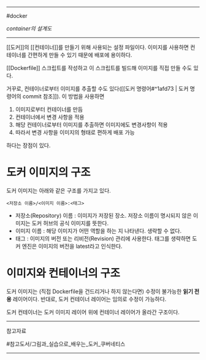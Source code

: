
---

#docker

*container의 설계도*

---

[[도커]]의 [[컨테이너]]를 만들기 위해 사용되는 설정 파일이다. 이미지를 사용하면 컨테이너를 간편하게 만들 수 있기 때문에 배포에 용이하다.

[[Dockerfile]] 스크립트를 작성하고 이 스크립트를 빌드해 이미지를 직접 만들 수도 있다.

거꾸로, 컨테이너로부터 이미지를 추출할 수도 있다([[도커 명령어#^1afd73 | 도커 명령어의 commit 참조]]). 이 방법을 사용하면

1. 이미지로부터 컨테이너를 만듬 
2. 컨테이너에서 변경 사항을 적용
3. 해당 컨테이너로부터 이미지를 추출하면 이미지에도 변경사항이 적용
4. 따라서 변경 사항을 이미지의 형태로 편하게 배포 가능

하다는 장점이 있다.

# 도커 이미지의 구조

도커 이미지는 아래와 같은 구조를 가지고 있다.

`<저장소 이름>/<이미지 이름>:<태그>`

+ 저장소(Repository) 이름 : 이미지가 저장된 장소. 저장소 이름이 명시되지 않은 이미지는 도커 허브의 공식 이미지를 뜻한다.
+ 이미지 이름 : 해당 이미지가 어떤 역할을 하는 지 나타낸다. 생략할 수 없다.
+ 태그 : 이미지의 버전 또는 리비전(Revision) 관리에 사용한다. 태그를 생략하면 도커 엔진은 이미지의 버전을 latest라고 인식한다.

# 이미지와 컨테이너의 구조

도커 이미지는 (직접 Dockerfile을 건드리거나 하지 않는다면) 수정이 불가능한 **읽기 전용** 레이어이다.
반대로, 도커 컨테이너 레이어는 임의로 수정이 가능하다.

도커 컨테이너는 도커 이미지 레이어 위에 컨테이너 레이어가 올라간 구조이다.

---

참고자료

#참고도서/그림과_실습으로_배우는_도커_쿠버네티스 

---